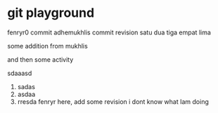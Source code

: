 # git playground
fenryr0 commit
adhemukhlis commit revision
satu
dua
tiga
empat
lima

some addition from mukhlis

and then some activity

sdaaasd
1. sadas
2. asdaa
3. rresda
fenryr here, add some revision
i dont know what Iam doing

